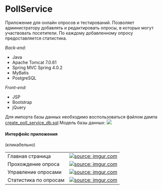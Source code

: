 # PollService
Приложение для онлайн опросов и тестирований.
Позволяет администратору добавлять и редактировать опросы, в которых могут участвовать посетители. По каждому добавленному опросу предоставляется статистика.

<i>Back-end:</i>
- Java
- Apache Tomcat 7.0.61
- Spring MVC Spring 4.0.2
- MyBatis
- PostgreSQL

<i>Front-end:</i>
- JSP
- Bootstrap
- jQuery

Для импорта базы данных необходимо воспользоваться файлом дампа <a href="https://github.com/i-madness/PollService/blob/master/create_poll_service_db.sql">create_poll_service_db.sql</a>
Модель базы данных:
<img src="http://i.imgur.com/vi4qrzG.png">

<h4>Интерфейс приложения</h4> (кликабельно)
<table>
  <tr>
    <td>Главная страница</td>
    <td><a target="_blank" href="http://imgur.com/yZ9qa1I"><img src="http://i.imgur.com/yZ9qa1Im.png" title="source: imgur.com" /></a></td>
  </tr>
  <tr>
    <td>Прохождение опроса</td>
    <td><a target="_blank" href="http://imgur.com/0La77YT"><img src="http://i.imgur.com/0La77YTm.png" title="source: imgur.com" /></a></td>
  </tr>
    <tr>
    <td>Управление опросами</td>
    <td><a target="_blank" href="http://imgur.com/4Gkr4pa"><img src="http://i.imgur.com/4Gkr4pam.png" title="source: imgur.com" /></a></td>
  </tr>
  <tr>
    <td>Статистика по опросам</td>
    <td><a target="_blank" href="http://imgur.com/LbiFgmQ"><img src="http://i.imgur.com/LbiFgmQm.png" title="source: imgur.com" /></a></td>
  </tr>
</table>
